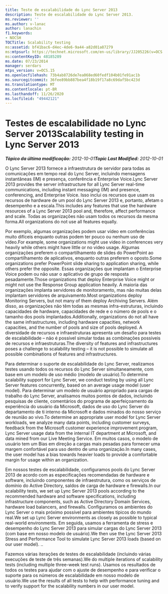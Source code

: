 ```yaml
---
title: Teste de escalabilidade do Lync Server 2013
description: Teste de escalabilidade do Lync Server 2013.
ms.reviewer: ''
ms.author: v-lanac
author: lanachin
f1.keywords:
- NOCSH
TOCTitle: Scalability testing
ms:assetid: bf41bac6-d4ec-4de6-9a44-a82d01a87279
ms:mtpsurl: https://technet.microsoft.com/en-us/library/JJ205226(v=OCS.15)
ms:contentKeyID: 48185289
ms.date: 07/23/2014
manager: serdars
mtps_version: v=OCS.15
ms.openlocfilehash: 73b4ab8726de7ea068ed60fedf104b01fe91ac1b
ms.sourcegitcommit: 36fee89bb887bea4f18b19f17a8c69daf5bc423d
ms.translationtype: MT
ms.contentlocale: pt-BR
ms.lasthandoff: 11/26/2020
ms.locfileid: "49442121"
---
```

# <a name="scalability-testing-in-lync-server-2013"></a><span data-ttu-id="90ab0-103">Testes de escalabilidade no Lync Server 2013</span><span class="sxs-lookup"><span data-stu-id="90ab0-103">Scalability testing in Lync Server 2013</span></span>

<div data-xmlns="http://www.w3.org/1999/xhtml">

<div class="topic" data-xmlns="http://www.w3.org/1999/xhtml" data-msxsl="urn:schemas-microsoft-com:xslt" data-cs="https://msdn.microsoft.com/">

<div data-asp="https://msdn2.microsoft.com/asp">



</div>

<div id="mainSection">

<div id="mainBody"><span data-ttu-id="90ab0-104">

<span> </span></span><span class="sxs-lookup"><span data-stu-id="90ab0-104">

<span> </span></span></span>

<span data-ttu-id="90ab0-105">_**Tópico da última modificação:** 2012-10-01_</span><span class="sxs-lookup"><span data-stu-id="90ab0-105">_**Topic Last Modified:** 2012-10-01_</span></span>

<span data-ttu-id="90ab0-106">O Lync Server 2013 fornece a infraestrutura de servidor para todas as comunicações em tempo real do Lync Server, incluindo mensagens instantâneas (IM) e presença, conferência e Enterprise Voice.</span><span class="sxs-lookup"><span data-stu-id="90ab0-106">Lync Server 2013 provides the server infrastructure for all Lync Server real-time communications, including instant messaging (IM) and presence, conferencing, and Enterprise Voice.</span></span> <span data-ttu-id="90ab0-107">Isso inclui os recursos que usam os recursos de hardware de um pool do Lync Server 2013 e, portanto, afetam o desempenho e a escala.</span><span class="sxs-lookup"><span data-stu-id="90ab0-107">This includes any features that use the hardware resources of a Lync Server 2013 pool and, therefore, affect performance and scale.</span></span> <span data-ttu-id="90ab0-108">Todas as organizações não usam todos os recursos da mesma forma.</span><span class="sxs-lookup"><span data-stu-id="90ab0-108">All organizations do not use all features equally.</span></span>

<span data-ttu-id="90ab0-109">Por exemplo, algumas organizações podem usar vídeo em conferências muito difíceis enquanto outras podem ter pouco ou nenhum uso de vídeo.</span><span class="sxs-lookup"><span data-stu-id="90ab0-109">For example, some organizations might use video in conferences very heavily while others might have little or no video usage.</span></span> <span data-ttu-id="90ab0-110">Algumas organizações preferem o compartilhamento de slides do PowerPoint ao compartilhamento de aplicativos, enquanto outras preferem o oposto.</span><span class="sxs-lookup"><span data-stu-id="90ab0-110">Some organizations prefer PowerPoint slide sharing to application sharing, while others prefer the opposite.</span></span> <span data-ttu-id="90ab0-111">Essas organizações que implantam o Enterprise Voice podem ou não usar o aplicativo de grupo de resposta pesadamente.</span><span class="sxs-lookup"><span data-stu-id="90ab0-111">Those organizations that deploy Enterprise Voice might or might not use the Response Group application heavily.</span></span> <span data-ttu-id="90ab0-112">A maioria das organizações implanta servidores de monitoramento, mas não muitas delas implantam servidores de arquivamento.</span><span class="sxs-lookup"><span data-stu-id="90ab0-112">Most organizations deploy Monitoring Servers, but not many of them deploy Archiving Servers.</span></span> <span data-ttu-id="90ab0-113">Além disso, as organizações não têm todas as mesmas infra-estruturas, incluindo capacidades de hardware, capacidades de rede e o número de pools e o tamanho dos pools implantados.</span><span class="sxs-lookup"><span data-stu-id="90ab0-113">Additionally, organizations do not all have the same infrastructures, including hardware capacities, network capacities, and the number of pools and size of pools deployed.</span></span> <span data-ttu-id="90ab0-114">A diversidade de recursos e infraestruturas apresenta um desafio para testes de escalabilidade – não é possível simular todas as combinações possíveis de recursos e infraestruturas.</span><span class="sxs-lookup"><span data-stu-id="90ab0-114">The diversity of features and infrastructures poses a challenge to scalability testing – it is not possible to simulate all possible combinations of features and infrastructures.</span></span>

<span data-ttu-id="90ab0-115">Para determinar o suporte de escalabilidade do Lync Server, realizamos testes usando todos os recursos do Lync Server simultaneamente, com base em um modelo de uso médio (modelo de usuário).</span><span class="sxs-lookup"><span data-stu-id="90ab0-115">To determine scalability support for Lync Server, we conduct testing by using all Lync Server features concurrently, based on an average usage model (user model).</span></span> <span data-ttu-id="90ab0-116">Para determinar um modelo de usuário apropriado para cargas de trabalho do Lync Server, analisamos muitos pontos de dados, incluindo pesquisas de cliente, comentários do programa de aperfeiçoamento da experiência do usuário da Microsoft, dados de uso do Lync Server do departamento de ti interno da Microsoft e dados minados do nosso serviço de reunião ao vivo.</span><span class="sxs-lookup"><span data-stu-id="90ab0-116">To determine an appropriate user model for Lync Server workloads, we analyze many data points, including customer surveys, feedback from the Microsoft customer experience improvement program, Lync Server usage data from the internal IT department at Microsoft, and data mined from our Live Meeting Service.</span></span> <span data-ttu-id="90ab0-117">Em muitos casos, o modelo de usuário tem um Bias em direção a cargas mais pesadas para fornecer uma margem confortável para uso dentro de uma organização.</span><span class="sxs-lookup"><span data-stu-id="90ab0-117">In many cases, the user model has a bias towards heavier loads to provide a comfortable margin for usage within an organization.</span></span>

<span data-ttu-id="90ab0-118">Em nossos testes de escalabilidade, configuramos pools do Lync Server 2013 de acordo com as especificações recomendadas de hardware e software, incluindo componentes de infraestrutura, como os serviços de domínio do Active Directory, saldos de carga de hardware e firewalls.</span><span class="sxs-lookup"><span data-stu-id="90ab0-118">In our scalability tests, we set up Lync Server 2013 pools according to the recommended hardware and software specifications, including infrastructure components, such as Active Directory Domain Services, hardware load balancers, and firewalls.</span></span> <span data-ttu-id="90ab0-119">Configuramos os ambientes do Lync Server o mais próximo possível para ambientes típicos do mundo real.</span><span class="sxs-lookup"><span data-stu-id="90ab0-119">We set up Lync Server environments as closely as possible to typical real-world environments.</span></span> <span data-ttu-id="90ab0-120">Em seguida, usamos a ferramenta de stress e desempenho do Lync Server 2013 para simular cargas do Lync Server 2013 (com base em nosso modelo de usuário).</span><span class="sxs-lookup"><span data-stu-id="90ab0-120">We then use the Lync Server 2013 Stress and Performance Tool to simulate Lync Server 2013 loads (based on our user model).</span></span> <span data-ttu-id="90ab0-121">.</span><span class="sxs-lookup"><span data-stu-id="90ab0-121">.</span></span>

<span data-ttu-id="90ab0-122">Fazemos várias iterações de testes de escalabilidade (incluindo várias execuções de teste de três semanas).</span><span class="sxs-lookup"><span data-stu-id="90ab0-122">We do multiple iterations of scalability tests (including multiple three-week test runs).</span></span> <span data-ttu-id="90ab0-123">Usamos os resultados de todos os testes para ajudar com o ajuste de desempenho e para verificar o suporte para os números de escalabilidade em nosso modelo de usuário.</span><span class="sxs-lookup"><span data-stu-id="90ab0-123">We use the results of all tests to help with performance tuning and to verify support for the scalability numbers in our user model.</span></span>

<span data-ttu-id="90ab0-124"></div>

<span> </span>

</div>

</div>

</span><span class="sxs-lookup"><span data-stu-id="90ab0-124"></div>

<span> </span>

</div>

</div>

</span></span></div>

